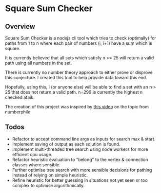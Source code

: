 # Square Sum Checker

## Overview
Square Sum Checker is a nodejs cli tool which tries to check (optimally) for paths from 1 to n where each pair of numbers (i, i+1) have a sum which is square.

It is currently believed that all sets which satisfy n >= 25 will return a valid path using all numbers in the set.

There is currently no number theory approach to either prove or disprove this conjecture. I created this tool to help provide data toward this end.

Hopefully, using this, I (or anyone else) will be able to find a set with an n > 25 that does not return a valid path.
n=299 is currently the highest n checked afaik.

The creation of this project was inspired by [this video](https://www.youtube.com/watch?v=G1m7goLCJDY) on the topic from numberphile.

## Todos
- Refactor to accept command line args as inputs for search max & start.
- Implement saving of output as each solution is found.
- Implement multi-threaded tree search using node workers for more efficient cpu usage.
- Refactor heuristic evaluation to "belong" to the vertex & connection classes where sensible.
- Further optimise tree search with more sensible decisions for pathing instead of relying on simple heuristic.
- Refine heuristic for better guessing in situations not yet seen or too complex to optimise algorithmically.
